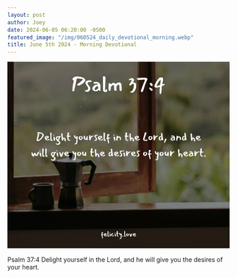 ```yaml
---
layout: post
author: Joey
date: 2024-06-05 06:20:00 -0500
featured_image: "/img/060524_daily_devotional_morning.webp"
title: June 5th 2024 - Morning Devotional
---
```


[![June 5th 2024 - Morning Devotional](/img/060524_daily_devotional_morning.webp)](/img/060524_daily_devotional_morning.webp)

Psalm 37:4
Delight yourself in the Lord, and he will give you the desires of your heart.